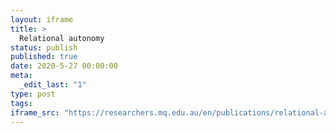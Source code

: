 ```yaml
---
layout: iframe
title: >
  Relational autonomy
status: publish
published: true
date: 2020-5-27 00:00:00
meta:
  _edit_last: "1"
type: post
tags:
iframe_src: "https://researchers.mq.edu.au/en/publications/relational-autonomy"
---
```

        